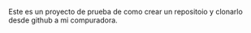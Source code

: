 Este es un proyecto de prueba  de como crear un repositoio y clonarlo desde github a mi compuradora.
